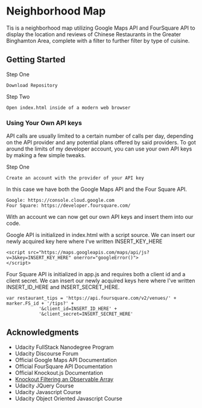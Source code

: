 # Neighborhood Map

Tis is a neighborhood map utilizing Google Maps API and FourSquare API to display the location and reviews of Chinese Restaurants in the Greater Binghamton Area, complete with a filter to further filter by type of cuisine.

## Getting Started

Step One
```
Download Repository
```

Step Two
```
Open index.html inside of a modern web browser
```
### Using Your Own API keys

API calls are usually limited to a certain number of calls per day, depending on the API provider and any potential plans offered by said providers. To got around the limits of my developer account, you can use your own API keys by making a few simple tweaks.

Step One
```
Create an account with the provider of your API key
```
In this case we have both the Google Maps API and the Four Square API.
```
Google: https://console.cloud.google.com
Four Square: https://developer.foursquare.com/
```
With an account we can now get our own API keys and insert them into our code.

Google API is initialized in index.html with a script source. We can insert our newly acquired key here where I've written INSERT_KEY_HERE
```
<script src="https://maps.googleapis.com/maps/api/js?v=3&key=INSERT_KEY_HERE" onerror="googleError()">
</script> 
```
Four Square API is initialized in app.js and requires both a client id and a client secret. We can insert our newly acquired keys here where I've written INSERT_ID_HERE and INSERT_SECRET_HERE.
```
var restaurant_tips = 'https://api.foursquare.com/v2/venues/' + marker.FS_id + '/tips?' +
            '&client_id=INSERT_ID_HERE' +
            '&client_secret=INSERT_SECRET_HERE'
```
## Acknowledgments

* Udacity FullStack Nanodegree Program
* Udacity Discourse Forum
* Official Google Maps API Documentation
* Official FourSquare API Documentation
* Official Knockout.js Documentation
* [Knockout Filtering an Observable Array](https://stackoverflow.com/questions/20857594/knockout-filtering-on-observable-array)
* Udacity JQuery Course
* Udacity Javascript Course
* Udacity Object Oriented Javascript Course
